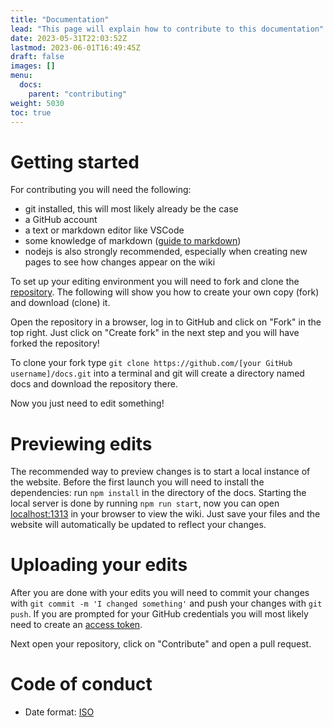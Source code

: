 ```yaml
---
title: "Documentation"
lead: "This page will explain how to contribute to this documentation"
date: 2023-05-31T22:03:52Z
lastmod: 2023-06-01T16:49:45Z
draft: false
images: []
menu:
  docs:
    parent: "contributing"
weight: 5030
toc: true
---
```


# Getting started

For contributing you will need the following:
- git installed, this will most likely already be the case
- a GitHub account
- a text or markdown editor like VSCode
- some knowledge of markdown ([guide to markdown](https://www.markdownguide.org/basic-syntax))
- nodejs is also strongly recommended, especially when creating new pages to see how changes appear on the wiki

To set up your editing environment you will need to fork and clone the [repository](https://github.com/an-anime-team/docs). The following will show you how to create your own copy (fork) and download (clone) it.

Open the repository in a browser, log in to GitHub and click on "Fork" in the top right. Just click on "Create fork" in the next step and you will have forked the repository!

To clone your fork type `git clone https://github.com/[your GitHub username]/docs.git` into a terminal and git will create a directory named docs and download the repository there.

Now you just need to edit something!

# Previewing edits

The recommended way to preview changes is to start a local instance of the website. Before the first launch you will need to install the dependencies: run `npm install` in the directory of the docs. Starting the local server is done by running `npm run start`, now you can open [localhost:1313](http://localhost:1313) in your browser to view the wiki. Just save your files and the website will automatically be updated to reflect your changes. 

# Uploading your edits

After you are done with your edits you will need to commit your changes with `git commit -m 'I changed something'` and push your changes with `git push`. If you are prompted for your GitHub credentials you will most likely need to create an [access token](https://docs.github.com/en/authentication/keeping-your-account-and-data-secure/creating-a-personal-access-token#creating-a-personal-access-token-classic).

Next open your repository, click on "Contribute" and open a pull request.

# Code of conduct

- Date format: [ISO](https://greenwichmeantime.com/articles/clocks/iso)